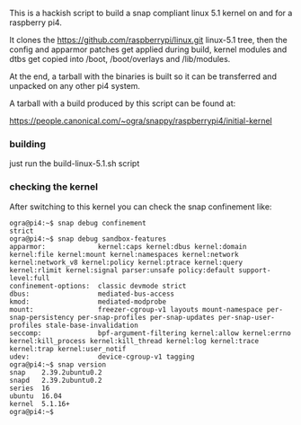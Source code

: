This is a hackish script to build a snap compliant linux 5.1 kernel
on and for a raspberry pi4.

It clones the https://github.com/raspberrypi/linux.git linux-5.1 tree, then
the config and apparmor patches get applied during build, kernel modules
and dtbs get copied into /boot, /boot/overlays and /lib/modules.

At the end, a tarball with the binaries is built so it can be transferred and
unpacked on any other pi4 system.

A tarball with a build produced by this script can be found at:

https://people.canonical.com/~ogra/snappy/raspberrypi4/initial-kernel

### building

just run the build-linux-5.1.sh script

### checking the kernel

After switching to this kernel you can check the snap confinement like:

```
ogra@pi4:~$ snap debug confinement
strict
ogra@pi4:~$ snap debug sandbox-features
apparmor:             kernel:caps kernel:dbus kernel:domain kernel:file kernel:mount kernel:namespaces kernel:network kernel:network_v8 kernel:policy kernel:ptrace kernel:query kernel:rlimit kernel:signal parser:unsafe policy:default support-level:full
confinement-options:  classic devmode strict
dbus:                 mediated-bus-access
kmod:                 mediated-modprobe
mount:                freezer-cgroup-v1 layouts mount-namespace per-snap-persistency per-snap-profiles per-snap-updates per-snap-user-profiles stale-base-invalidation
seccomp:              bpf-argument-filtering kernel:allow kernel:errno kernel:kill_process kernel:kill_thread kernel:log kernel:trace kernel:trap kernel:user_notif
udev:                 device-cgroup-v1 tagging
ogra@pi4:~$ snap version
snap    2.39.2ubuntu0.2
snapd   2.39.2ubuntu0.2
series  16
ubuntu  16.04
kernel  5.1.16+
ogra@pi4:~$ 
```
